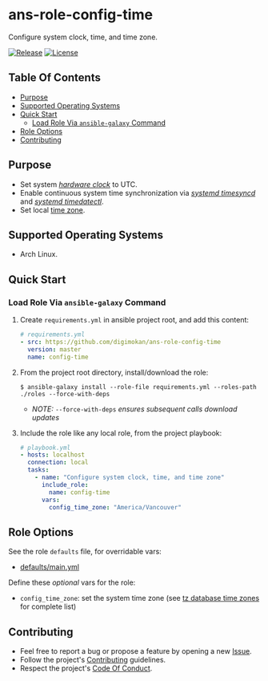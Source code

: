 # ans-role-config-time

Configure system clock, time, and time zone.

[![Release](https://img.shields.io/github/release/digimokan/ans-role-config-time.svg?label=release)](https://github.com/digimokan/ans-role-config-time/releases/latest "Latest Release Notes")
[![License](https://img.shields.io/badge/license-MIT-blue.svg?label=license)](LICENSE.md "Project License")

## Table Of Contents

* [Purpose](#purpose)
* [Supported Operating Systems](#supported-operating-systems)
* [Quick Start](#quick-start)
    * [Load Role Via `ansible-galaxy` Command](#load-role-via-ansible-galaxy-command)
* [Role Options](#role-options)
* [Contributing](#contributing)

## Purpose

* Set system [_hardware clock_](https://wiki.archlinux.org/index.php/System_time#Hardware_clock)
  to UTC.
* Enable continuous system time synchronization via
  [_systemd timesyncd_](https://wiki.archlinux.org/index.php/Systemd-timesyncd#Configuration)
  and [_systemd timedatectl_](https://wiki.archlinux.org/index.php/Systemd-timesyncd#Usage).
* Set local [time zone](https://wiki.archlinux.org/index.php/System_time#Time_zone).

## Supported Operating Systems

* Arch Linux.

## Quick Start

### Load Role Via `ansible-galaxy` Command

1. Create `requirements.yml` in ansible project root, and add this content:

   ```yaml
   # requirements.yml
   - src: https://github.com/digimokan/ans-role-config-time
     version: master
     name: config-time
   ```

2. From the project root directory, install/download the role:

   ```shell
   $ ansible-galaxy install --role-file requirements.yml --roles-path ./roles --force-with-deps
   ```

   * _NOTE:_ `--force-with-deps` _ensures subsequent calls download updates_

3. Include the role like any local role, from the project playbook:

   ```yaml
   # playbook.yml
   - hosts: localhost
     connection: local
     tasks:
       - name: "Configure system clock, time, and time zone"
         include_role:
           name: config-time
         vars:
           config_time_zone: "America/Vancouver"
   ```

## Role Options

See the role `defaults` file, for overridable vars:

  * [defaults/main.yml](../defaults/main.yml)

Define these _optional_ vars for the role:

  * `config_time_zone`: set the system time zone
    (see [tz database time zones](https://en.wikipedia.org/wiki/List_of_tz_database_time_zones)
    for complete list)

## Contributing

* Feel free to report a bug or propose a feature by opening a new
  [Issue](https://github.com/digimokan/ans-role-config-time/issues).
* Follow the project's [Contributing](CONTRIBUTING.md) guidelines.
* Respect the project's [Code Of Conduct](CODE_OF_CONDUCT.md).


